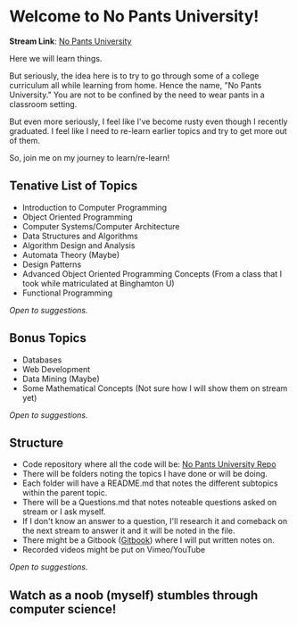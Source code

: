 # Welcome to No Pants University!

**Stream Link**: [No Pants University](https://www.livecoding.tv/benevolently/)

Here we will learn things. 

But seriously, the idea here is to try to go through some of a college curriculum all while learning from home. 
Hence the name, "No Pants University." You are not to be confined by the need to wear pants in a classroom setting.

But even more seriously, I feel like I've become rusty even though I recently graduated. 
I feel like I need to re-learn earlier topics and try to get more out of them.

So, join me on my journey to learn/re-learn!

## Tenative List of Topics

* Introduction to Computer Programming
* Object Oriented Programming
* Computer Systems/Computer Architecture
* Data Structures and Algorithms
* Algorithm Design and Analysis
* Automata Theory (Maybe)
* Design Patterns
* Advanced Object Oriented Programming Concepts (From a class that I took while matriculated at Binghamton U)
* Functional Programming

*Open to suggestions.*

## Bonus Topics

* Databases
* Web Development
* Data Mining (Maybe)
* Some Mathematical Concepts (Not sure how I will show them on stream yet)

*Open to suggestions.*

## Structure

* Code repository where all the code will be: [No Pants University Repo](https://github.com/Ben-Evolently/No-Pants-University/)
* There will be folders noting the topics I have done or will be doing. 
* Each folder will have a README.md that notes the different subtopics within the parent topic.
* There will be a Questions.md that notes noteable questions asked on stream or I ask myself.
* If I don't know an answer to a question, I'll research it and comeback on the next stream to answer it and it will be noted in the file.
* There might be a Gitbook ([Gitbook](https://www.gitbook.com/)) where I will put written notes on.
* Recorded videos might be put on Vimeo/YouTube

*Open to suggestions.*

## Watch as a noob (myself) stumbles through computer science!







